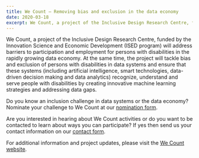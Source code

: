 ```yaml
---
title: We Count – Removing bias and exclusion in the data economy
date: 2020-03-18
excerpt: We Count, a project of the Inclusive Design Research Centre, funded by the Innovation Science and Economic Development (ISED program) will address barriers to participation and employment for persons with disabilities in the rapidly growing data economy. 
---
```

We Count, a project of the Inclusive Design Research Centre, funded by the Innovation Science and Economic Development (ISED program) will address barriers to participation and employment for persons with disabilities in the rapidly growing data economy. At the same time, the project will tackle bias and exclusion of persons with disabilities in data systems and ensure that these systems (including artificial intelligence, smart technologies, data-driven decision making and data analytics) recognize, understand and serve people with disabilities by creating innovative machine learning strategies and addressing data gaps.

Do you know an inclusion challenge in data systems or the data economy? Nominate your challenge to We Count at our [nomination form](https://forms.gle/bcsvB48o6amgusdq6).

Are you interested in hearing about We Count activities or do you want to be contacted to learn about ways you can participate? If yes then send us your contact information on our [contact form](https://forms.gle/WuCk59iQtiRX3sLC7).

For additional information and project updates, please visit the [We Count website](https://wecount.inclusivedesign.ca/).
